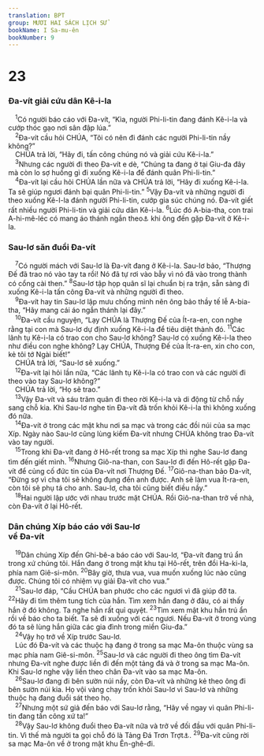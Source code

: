 ```yaml
---
translation: BPT
group: MƯƠI HAI SÁCH LỊCH SỬ
bookName: I Sa-mu-ên 
bookNumber: 9
---
```


<div class="title"><h1>23</h1><h3>Đa-vít giải cứu dân Kê-i-la</h3></div>
<span class="verse 1sa_23_1"> <sup>1</sup>Có người báo cáo với Đa-vít, “Kìa, người Phi-li-tin đang đánh Kê-i-la và cướp thóc gạo nơi sân đập lúa.”<br/></span>
<span class="verse 1sa_23_2"> <sup>2</sup>Đa-vít cầu hỏi CHÚA, “Tôi có nên đi đánh các người Phi-li-tin nầy không?”<br/> CHÚA trả lời, “Hãy đi, tấn công chúng nó và giải cứu Kê-i-la.”<br/></span>
<span class="verse 1sa_23_3"> <sup>3</sup>Nhưng các người đi theo Đa-vít e dè, “Chúng ta đang ở tại Giu-đa đây mà còn lo sợ huống gì đi xuống Kê-i-la để đánh quân Phi-li-tin.”<br/></span>
<span class="verse 1sa_23_4"> <sup>4</sup>Đa-vít lại cầu hỏi CHÚA lần nữa và CHÚA trả lời, “Hãy đi xuống Kê-i-la. Ta sẽ giúp ngươi đánh bại quân Phi-li-tin.”</span>
<span class="verse 1sa_23_5"><sup>5</sup>Vậy Đa-vít và những người đi theo xuống Kê-I-la đánh người Phi-li-tin, cướp gia súc chúng nó. Đa-vít giết rất nhiều người Phi-li-tin và giải cứu dân Kê-i-la.</span>
<span class="verse 1sa_23_6"><sup>6</sup>Lúc đó A-bia-tha, con trai A-hi-mê-léc có mang áo thánh ngắn theo<a data-toggle="tooltip" data-placement="bottom" title="Nghĩa là A-bia-tha có thể ra mắt Thượng Đế thay cho Đa-vít và cầu hỏi ý Ngài.">⚓</a> khi ông đến gặp Đa-vít ở Kê-i-la.<br/></span>
<div class="title"><h3>Sau-lơ săn đuổi Đa-vít</h3></div>
<span class="verse 1sa_23_7"> <sup>7</sup>Có người mách với Sau-lơ là Đa-vít đang ở Kê-i-la. Sau-lơ bảo, “Thượng Đế đã trao nó vào tay ta rồi! Nó đã tự rơi vào bẫy vì nó đã vào trong thành có cổng cài then.”</span>
<span class="verse 1sa_23_8"><sup>8</sup>Sau-lơ tập họp quân sĩ lại chuẩn bị ra trận, sẵn sàng đi xuống Kê-i-la tấn công Đa-vít và những người đi theo.<br/></span>
<span class="verse 1sa_23_9"> <sup>9</sup>Đa-vít hay tin Sau-lơ lập mưu chống mình nên ông bảo thầy tế lễ A-bia-tha, “Hãy mang cái áo ngắn thánh lại đây.”<br/></span>
<span class="verse 1sa_23_10"> <sup>10</sup>Đa-vít cầu nguyện, “Lạy CHÚA là Thượng Đế của Ít-ra-en, con nghe rằng tại con mà Sau-lơ dự định xuống Kê-i-la để tiêu diệt thành đó.</span>
<span class="verse 1sa_23_11"><sup>11</sup>Các lãnh tụ Kê-i-la có trao con cho Sau-lơ không? Sau-lơ có xuống Kê-i-la theo như điều con nghe không? Lạy CHÚA, Thượng Đế của Ít-ra-en, xin cho con, kẻ tôi tớ Ngài biết!”<br/> CHÚA trả lời, “Sau-lơ sẽ xuống.”<br/></span>
<span class="verse 1sa_23_12"> <sup>12</sup>Đa-vít lại hỏi lần nữa, “Các lãnh tụ Kê-i-la có trao con và các người đi theo vào tay Sau-lơ không?”<br/> CHÚA trả lời, “Họ sẽ trao.”<br/></span>
<span class="verse 1sa_23_13"> <sup>13</sup>Vậy Đa-vít và sáu trăm quân đi theo rời Kê-i-la và di động từ chỗ nầy sang chỗ kia. Khi Sau-lơ nghe tin Đa-vít đã trốn khỏi Kê-i-la thì không xuống đó nữa.<br/></span>
<span class="verse 1sa_23_14"> <sup>14</sup>Đa-vít ở trong các mật khu nơi sa mạc và trong các đồi núi của sa mạc Xíp. Ngày nào Sau-lơ cũng lùng kiếm Đa-vít nhưng CHÚA không trao Đa-vít vào tay người.<br/></span>
<span class="verse 1sa_23_15"> <sup>15</sup>Trong khi Đa-vít đang ở Hô-rết trong sa mạc Xíp thì nghe Sau-lơ đang tìm đến giết mình.</span>
<span class="verse 1sa_23_16"><sup>16</sup>Nhưng Giô-na-than, con Sau-lơ đi đến Hô-rết gặp Đa-vít để củng cố đức tin của Đa-vít nơi Thượng Đế.</span>
<span class="verse 1sa_23_17"><sup>17</sup>Giô-na-than bảo Đa-vít, “Đừng sợ vì cha tôi sẽ không đụng đến anh được. Anh sẽ làm vua Ít-ra-en, còn tôi sẽ phụ tá cho anh. Sau-lơ, cha tôi cũng biết điều nầy.”<br/></span>
<span class="verse 1sa_23_18"> <sup>18</sup>Hai người lập ước với nhau trước mặt CHÚA. Rồi Giô-na-than trở về nhà, còn Đa-vít ở lại Hô-rết.<br/></span>
<div class="title"><h3>Dân chúng Xíp báo cáo với Sau-lơ<br/>về Đa-vít</h3></div>
<span class="verse 1sa_23_19"> <sup>19</sup>Dân chúng Xíp đến Ghi-bê-a báo cáo với Sau-lơ, “Đa-vít đang trú ẩn trong xứ chúng tôi. Hắn đang ở trong mật khu tại Hô-rết, trên đồi Ha-ki-la, phía nam Giê-si-môn.</span>
<span class="verse 1sa_23_20"><sup>20</sup>Bây giờ, thưa vua, vua muốn xuống lúc nào cũng được. Chúng tôi có nhiệm vụ giải Đa-vít cho vua.”<br/></span>
<span class="verse 1sa_23_21"> <sup>21</sup>Sau-lơ đáp, “Cầu CHÚA ban phước cho các ngươi vì đã giúp đỡ ta.</span>
<span class="verse 1sa_23_22"><sup>22</sup>Hãy đi tìm thêm tung tích của hắn. Tìm xem hắn đang ở đâu, có ai thấy hắn ở đó không. Ta nghe hắn rất quỉ quyệt.</span>
<span class="verse 1sa_23_23"><sup>23</sup>Tìm xem mật khu hắn trú ẩn rồi về báo cho ta biết. Ta sẽ đi xuống với các ngươi. Nếu Đa-vít ở trong vùng đó ta sẽ lùng hắn giữa các gia đình trong miền Giu-đa.”<br/></span>
<span class="verse 1sa_23_24"> <sup>24</sup>Vậy họ trở về Xíp trước Sau-lơ.<br/> Lúc đó Đa-vít và các thuộc hạ đang ở trong sa mạc Ma-ôn thuộc vùng sa mạc phía nam Giê-si-môn.</span>
<span class="verse 1sa_23_25"><sup>25</sup>Sau-lơ và các người đi theo ông tìm Đa-vít nhưng Đa-vít nghe được liền đi đến một tảng đá và ở trong sa mạc Ma-ôn. Khi Sau-lơ nghe vậy liền theo chân Đa-vít vào sa mạc Ma-ôn.<br/></span>
<span class="verse 1sa_23_26"> <sup>26</sup>Sau-lơ đang đi bên sườn núi nầy, còn Đa-vít và những kẻ theo ông đi bên sườn núi kia. Họ vội vàng chạy trốn khỏi Sau-lơ vì Sau-lơ và những thuộc hạ đang đuổi sát theo họ.<br/></span>
<span class="verse 1sa_23_27"> <sup>27</sup>Nhưng một sứ giả đến báo với Sau-lơ rằng, “Hãy về ngay vì quân Phi-li-tin đang tấn công xứ ta!”<br/></span>
<span class="verse 1sa_23_28"> <sup>28</sup>Vậy Sau-lơ không đuổi theo Đa-vít nữa và trở về đối đầu với quân Phi-li-tin. Vì thế mà người ta gọi chỗ đó là Tảng Đá Trơn Trợt<a data-toggle="tooltip" data-placement="bottom" title="Hay “Sê-la Ha-ma-lê-cốt.”">⚓</a>.</span>
<span class="verse 1sa_23_29"><sup>29</sup>Đa-vít cũng rời sa mạc Ma-ôn về ở trong mật khu Ên-ghê-đi.<br/></span>
